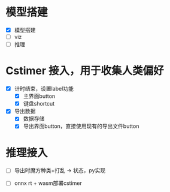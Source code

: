 # 模型搭建

- [x] 模型搭建
- [ ] viz
- [ ] 推理

# Cstimer 接入，用于收集人类偏好

- [x] 计时结束，设置label功能
    - [x] 主界面button
    - [x] 键盘shortcut
- [x] 导出数据
    - [x] 数据存储
    - [x] 导出界面button，直接使用现有的导出文件button

# 推理接入

- [ ] 导出时魔方种类+打乱 -> 状态，py实现
- [ ] onnx rt + wasm部署cstimer
  